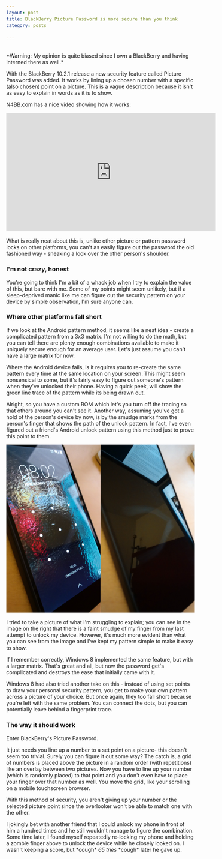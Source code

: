 ```yaml
---
layout: post
title: BlackBerry Picture Password is more secure than you think
category: posts

---
```

<br>
*Warning: My opinion is quite biased since I own a BlackBerry and having interned there as well.*

With the BlackBerry 10.2.1 release a new security feature called Picture Password was added. It works by lining up a chosen number with a specific (also chosen) point on a picture. This is a vague description because it isn't as easy to explain in words as it is to show.

N4BB.com has a nice video showing how it works:

<iframe 
  width="560" 
  height="315" 
  src="http://www.youtube.com/embed/ucpQ_0iHrWg" 
  frameborder="0" 
  allowfullscreen>
</iframe>

What is really neat about this is, unlike other picture or pattern password locks on other platforms, you can't as easily figure out the password the old fashioned way -  sneaking a look over the other person's shoulder.

### I'm not crazy, honest
You're going to think I'm a bit of a whack job when I try to explain the value of this, but bare with me. Some of my points might seem unlikely, but if a sleep-deprived manic like me can figure out the security pattern on your device by simple observation, I'm sure anyone can.


### Where other platforms fall short
If we look at the Android pattern method, it seems like a neat idea - create a complicated pattern from a 3x3 matrix. I'm not willing to do the math, but you can tell there are plenty enough combinations available to make it uniquely secure enough for an average user. Let's just assume you can't have a large matrix for now. 

Where the Android device fails, is it requires you to re-create the same pattern every time at the same location on your screen. This might seem nonsensical to some, but it's fairly easy to figure out someone's pattern when they've unlocked their phone. Having a quick peek, will show the green line trace of the pattern while its being drawn out. 

Alright, so you have a custom ROM which let's you turn off the tracing so that others around you can't see it. Another way, assuming you've got a hold of the person's device by now, is by the smudge marks from the person's finger that shows the path of the unlock pattern. In fact, I've even figured out a friend's Android unlock pattern using this method just to prove this point to them.

![comparison]

I tried to take a picture of what I'm struggling to explain; you can see in the image on the right that there is a faint smudge of my finger from my last attempt to unlock my device. However, it's much more evident than what you can see from the image and I've kept my pattern simple to make it easy to show.

If I remember correctly, Windows 8 implemented the same feature, but with a larger matrix. That's great and all, but now the password get's complicated and destroys the ease that initially came with it.

Windows 8 had also tried another take on this - instead of using set points to draw your personal security pattern, you get to make your own pattern across a picture of your choice. But once again, they too fall short because you're left with the same problem. You can connect the dots, but you can potentially leave behind a fingerprint trace.

### The way it should work 
Enter BlackBerry's Picture Password. 

It just needs you line up a number to a set point on a picture- this doesn't seem too trivial. Surely you can figure it out some way? The catch is, a grid of numbers is placed above the picture in a random order (with repetitions) like an overlay between two pictures. Now you have to line up your number (which is randomly placed) to that point and you don't even have to place your finger over that number as well. You move the grid, like your scrolling on a mobile touchscreen browser.

With this method of security, you aren't giving up your number or the selected picture point since the overlooker won't be able to match one with the other.

I jokingly bet with another friend that I could unlock my phone in front of him a hundred times and he still wouldn't manage to figure the combination. Some time later, I found myself repeatedly re-locking my phone and holding a zombie finger above to unlock the device while he closely looked on. I wasn't keeping a score, but \*cough\* *65 tries* \*cough\* later he gave up.

[comparison]: /images/20131227/unlock.png